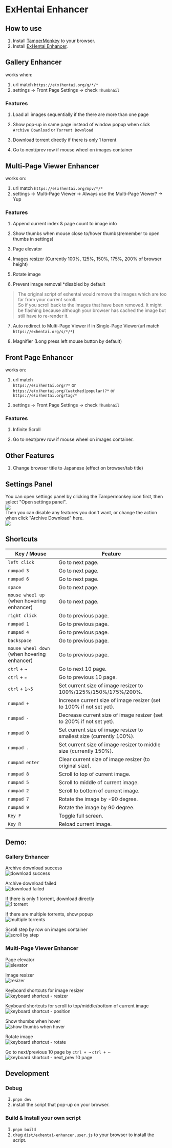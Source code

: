 # ExHentai Enhancer

## How to use
1. Install [TamperMonkey](https://chrome.google.com/webstore/detail/tampermonkey/dhdgffkkebhmkfjojejmpbldmpobfkfo) to your browser.
2. Install [ExHentai Enhancer](https://github.com/sk2589822/Exhentai-Enhancer/raw/master/dist/exhentai-enhancer.user.js).

## Gallery Enhancer
works when:
1. url match `https://e(x)hentai.org/g/*/*`
2. settings -> Front Page Settings -> check `Thumbnail`

### Features

1. Load all images sequentially if the there are more than one page

2. Show pop-up in same page instead of window popup when click `Archive Download` or `Torrent Download`

3. Download torrent directly if there is only 1 torrent

4. Go to next/prev row if mouse wheel on images container

## Multi-Page Viewer Enhancer
works on: 
1. url match `https://e(x)hentai.org/mpv/*/*`
2. settings -> Multi-Page Viewer -> Always use the Multi-Page Viewer? -> Yup  

### Features

1. Append current index & page count to image info

2. Show thumbs when mouse close to/hover thumbs(remember to open thumbs in settings)

3. Page elevator

4. Images resizer (Currently 100%, 125%, 150%, 175%, 200% of browser height)

5. Rotate image

6. Prevent image removal *disabled by default
  > The original script of exhentai would remove the images which are too far from your current scroll.  
    So if you scroll back to the images that have been removed. It might be flashing because although your browser has cached the image but still have to re-render it.
   
7. Auto redirect to Multi-Page Viewer if in Single-Page Viewer(url match `https://exhentai.org/s/*/*`)  

8. Magnifier (Long press left mouse button by default)


## Front Page Enhancer
works on: 
1. url match   
   `https://e(x)hentai.org/?*` or  
   `https://e(x)hentai.org/(watched|popular)?*` or  
   `https://e(x)hentai.org/tag/*`

2. settings -> Front Page Settings -> check `Thumbnail`

### Features

1. Infinite Scroll

2. Go to next/prev row if mouse wheel on images container.


## Other Features
1. Change browser title to Japanese (effect on browser/tab title)

## Settings Panel
   You can open settings panel by clicking the Tampermonkey icon first, then select "Open settings panel".  
   ![](https://imgur.com/QyUSmq2.jpg)  
   Then you can disable any features you don't want, or change the action when click "Archive Download" here.  
   ![](https://imgur.com/DLWcMW7.jpg)

## Shortcuts

| Key / Mouse | Feature |
| --- | --- |
| `left click` | Go to next page. |
| `numpad 3`  | Go to next page. |
| `numpad 6`  | Go to next page. | 
| `space` | Go to next page. |
| `mouse wheel up` (when hovering enhancer) | Go to next page. |
| `right click` | Go to previous page. |
| `numpad 1` | Go to previous page. |
| `numpad 4`  | Go to previous page. |
| `backspace` | Go to previous page. |
| `mouse wheel down` (when hovering enhancer) | Go to previous page. |
| `ctrl` + `→` | Go to next 10 page. |
| `ctrl` + `←` | Go to previous 10 page. |
| `ctrl` + `1`~`5` | Set current size of image resizer to 100%/125%/150%/175%/200%. |
| `numpad +` | Increase current size of image resizer (set to 100% if not set yet). |
| `numpad -` | Decrease current size of image resizer (set to 200% if not set yet). |
| `numpad 0` | Set current size of image resizer to smallest size (currently 100%). |
| `numpad .` | Set current size of image resizer to middle size (currently 150%). |
| `numpad enter` | Clear current size of image resizer (to original size). |
| `numpad 8` | Scroll to top of current image. |
| `numpad 5` | Scroll to middle of current image. |
| `numpad 2` | Scroll to bottom of current image. |
| `numpad 7` | Rotate the image by -90 degree. |
| `numpad 9` | Rotate the image by 90 degree. |
| `Key F` | Toggle full screen. |
| `Key R` | Reload current image. |

## Demo:
  ### Gallery Enhancer

  Archive download success  
  ![download success](https://github.com/user-attachments/assets/d99066ca-b659-45b9-85b9-034653ccc473)

  Archive download failed  
  ![download failed](https://github.com/user-attachments/assets/7ca83749-74c1-43d6-8ce0-f984c0019cec)

  If there is only 1 torrent, download directly  
  ![1 torrent](https://github.com/user-attachments/assets/a55e96bc-0978-4bc3-b6b4-02d36278c489)

  If there are multiple torrents, show popup  
  ![multiple torrents](https://github.com/user-attachments/assets/367a9b28-789c-4e8e-9eca-c97ea85f3f02)

  Scroll step by row on images container  
  ![scroll by step](https://github.com/user-attachments/assets/3beef0f2-5c5d-4cac-afad-4bfbe3ee9b1c)


  ### Multi-Page Viewer Enhancer

  Page elevator  
  ![elevator](https://github.com/user-attachments/assets/017d1434-de50-411e-9af9-0b995a594d56)

  Image resizer  
  ![resizer](https://github.com/user-attachments/assets/30681d5c-1ac9-4586-8bcd-a8a45680c6e3)

  Keyboard shortcuts for image resizer  
  ![keyboard shortcut - resizer](https://github.com/user-attachments/assets/68264d53-3845-45c7-a6b5-a07426407066)

  Keyboard shortcuts for scroll to top/middle/bottom of current image  
  ![keyboard shortcut - position](https://github.com/user-attachments/assets/65426b45-cbdf-49e6-a8f2-fc3bc754bd21)

  Show thumbs when hover  
  ![show thumbs when hover](https://github.com/user-attachments/assets/1141773f-8945-4da9-bab2-a904fdf0dd27)

  Rotate image  
  ![keyboard shortcut - rotate](https://github.com/user-attachments/assets/08f0032d-cc14-40a4-b3bd-4acbae49d64f)

  Go to next/previous 10 page by `ctrl + →` `ctrl + ←`  
  ![keyboard shortcut - next_prev 10 page](https://github.com/user-attachments/assets/359ab1e2-d3e5-4c22-9db0-9406bf49ecd1)


## Development

### Debug
1. `pnpm dev`
2. install the script that pop-up on your browser.

### Build & Install your own script
1. `pnpm build`
2. drag `dist/exhentai-enhancer.user.js` to your browser to install the script.
